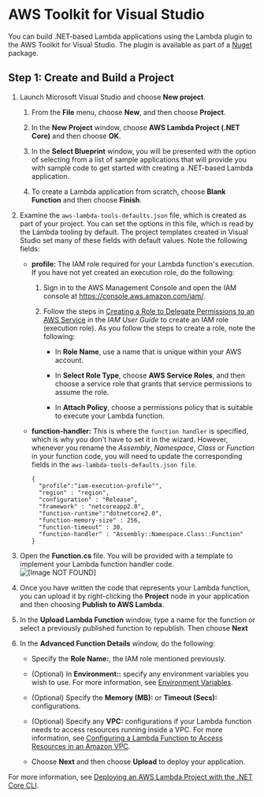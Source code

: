 # AWS Toolkit for Visual Studio<a name="lambda-dotnet-create-deployment-package-toolkit"></a>

You can build \.NET\-based Lambda applications using the Lambda plugin to the AWS Toolkit for Visual Studio\. The plugin is available as part of a [Nuget](https://www.nuget.org/packages/Amazon.Lambda/) package\.

## Step 1: Create and Build a Project<a name="dotnet-vs-create-project"></a>

1. Launch Microsoft Visual Studio and choose **New project**\. 

   1. From the **File** menu, choose **New**, and then choose **Project**\. 

   1. In the **New Project** window, choose **AWS Lambda Project \(\.NET Core\)** and then choose **OK**\.

   1. In the **Select Blueprint** window, you will be presented with the option of selecting from a list of sample applications that will provide you with sample code to get started with creating a \.NET\-based Lambda application\. 

   1. To create a Lambda application from scratch, choose **Blank Function** and then choose **Finish**\. 

1. Examine the `aws-lambda-tools-defaults.json` file, which is created as part of your project\. You can set the options in this file, which is read by the Lambda tooling by default\. The project templates created in Visual Studio set many of these fields with default values\. Note the following fields:

   + **profile:** The IAM role required for your Lambda function's execution\. If you have not yet created an execution role, do the following:

     1. Sign in to the AWS Management Console and open the IAM console at [https://console\.aws\.amazon\.com/iam/](https://console.aws.amazon.com/iam/)\.

     1. Follow the steps in [Creating a Role to Delegate Permissions to an AWS Service](http://docs.aws.amazon.com/IAM/latest/UserGuide/id_roles_create_for-service.html) in the *IAM User Guide* to create an IAM role \(execution role\)\. As you follow the steps to create a role, note the following:

        + In **Role Name**, use a name that is unique within your AWS account\. 

        + In **Select Role Type**, choose **AWS Service Roles**, and then choose a service role that grants that service permissions to assume the role\.

        + In **Attach Policy**, choose a permissions policy that is suitable to execute your Lambda function\.

   + **function\-handler:** This is where the `function handler` is specified, which is why you don't have to set it in the wizard\. However, whenever you rename the *Assembly*, *Namespace*, *Class* or *Function* in your function code, you will need to update the corresponding fields in the `aws-lambda-tools-defaults.json file`\.

     ```
     {
       "profile":"iam-execution-profile"",
       "region" : "region",
       "configuration" : "Release",
       "framework" : "netcoreapp2.0",
       "function-runtime":"dotnetcore2.0",
       "function-memory-size" : 256,
       "function-timeout" : 30,
       "function-handler" : "Assembly::Namespace.Class::Function" 
     }
     ```

1. Open the **Function\.cs** file\. You will be provided with a template to implement your Lambda function handler code\.  
![\[Image NOT FOUND\]](http://docs.aws.amazon.com/lambda/latest/dg/images/lambda-function.png)

1. Once you have written the code that represents your Lambda function, you can upload it by right\-clicking the **Project** node in your application and then choosing **Publish to AWS Lambda**\.

1. In the **Upload Lambda Function** window, type a name for the function or select a previously published function to republish\. Then choose **Next**

1. In the **Advanced Function Details** window, do the following: 

   + Specify the **Role Name:**, the IAM role mentioned previously\.

   + \(Optional\) In **Environment::** specify any environment variables you wish to use\. For more information, see [Environment Variables](env_variables.md)\.

   + \(Optional\) Specify the **Memory \(MB\):** or **Timeout \(Secs\):** configurations\.

   + \(Optional\) Specify any **VPC:** configurations if your Lambda function needs to access resources running inside a VPC\. For more information, see [Configuring a Lambda Function to Access Resources in an Amazon VPC](vpc.md)\.

   + Choose **Next** and then choose **Upload** to deploy your application\.

For more information, see [Deploying an AWS Lambda Project with the \.NET Core CLI](https://docs.aws.amazon.com/toolkit-for-visual-studio/latest/user-guide/welcome.html)\.